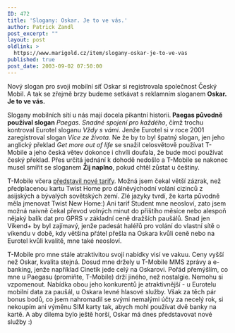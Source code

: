 ```yaml
---
ID: 472
title: 'Slogany: Oskar. Je to ve vás.'
author: Patrick Zandl
post_excerpt: ""
layout: post
oldlink: >
  https://www.marigold.cz/item/slogany-oskar-je-to-ve-vas
published: true
post_date: 2003-09-02 07:50:00
---
```

<p>
Nový slogan pro svoji mobilní síť Oskar si registrovala společnost Český Mobil. A tak se zřejmě brzy budeme setkávat s reklamním sloganem <STRONG>Oskar. Je to ve vás.</STRONG> </p>

<p>
Slogany mobilních sítí u nás mají docela pikantní historii.<STRONG> Paegas původně používal slogan</STRONG> <EM>Paegas. Snadné spojení pro každého</EM>, čímž trochu kontroval Eurotel sloganu <EM>Vždy s vámi</EM>. Jenže Eurotel si v roce 2001 zaregistroval slogan <EM>Více ze života.</EM> Ne že by to byl špatný slogan, jen jeho anglický překlad <EM>Get more out of life</EM> se snažil celosvětově používat T-Mobile a jeho česká větev dokonce i chvíli doufala, že bude moci používat český překlad. Přes určitá jednání k dohodě nedošlo a T-Mobile se nakonec musel smířit se sloganem <STRONG>Žij naplno</STRONG>, pokud chtěl zůstat u češtiny. </p>

<p>
T-Mobile včera <A href="http://mobil.idnes.cz/mobilni_komunikace/operatori/sluzby/sluzby_tmobile/novetarify030902.html" target=_blank>představil nové tarify</A>. Možná jsem čekal větší zázrak, než předplacenou kartu Twist Home pro dálněvýchodní volání cizinců z asijských a bývalých sovětských zemí. Zlé jazyky tvrdí, že karta původně měla jmenovat Twist New Home:) Ani tarif Student mne neosloví, zato jsem možná naivně čekal převod volných minut do příštího měsíce nebo alespoň nějaký balík dat pro GPRS v základní ceně dražších paušálů. Snad jen Víkend+ by byl zajímavý, jenže padesát haléřů pro volání do vlastní sítě o víkendu v době, kdy většina přátel přešla na Oskara kvůli ceně nebo na Eurotel kvůli kvalitě, mne také neosloví. </p>

<p>
T-Mobile pro mne stále atraktivitou svojí nabídky visí ve vakuu. Ceny vyšší než Oskar, kvalita stejná. Dosud mne držely u T-Mobile MMS zprávy a e-banking, jenže například Cinetik jede celý na Oskarovi. Pořád přemýšlím, co mne u Paegasu (promiňte, T-Mobile) drží jiného, než nostalgie. Nemohu si vzpomenout. Nabídka obou jeho konkurentů je atraktivnější - u Eurotelu mobilní data za paušál, u Oskara levné hlasové služby. Však za těch pár bonus bodů, co jsem nahromadil se svými nemalými účty za necelý rok, si nekoupím ani výměnu SIM karty tak, abych mohl používat dvě banky na kartě. A aby dilema bylo ještě horší, Oskar má dnes představovat nové služby :)</p>

<p>
<BR>&#160;</p>
